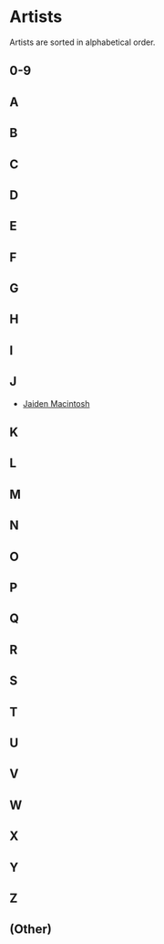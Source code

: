 # Artists
Artists are sorted in alphabetical order.

## 0-9

## A

## B

## C

## D

## E

## F

## G

## H

## I

## J
 - [Jaiden Macintosh](jaiden-macintosh)
## K

## L

## M

## N

## O

## P

## Q

## R

## S

## T

## U

## V

## W

## X

## Y

## Z

## (Other)
